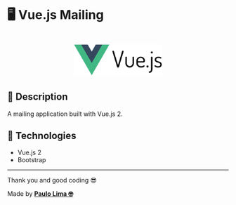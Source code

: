# 🖥️ Vue.js Mailing

<h1 align="center">
  <img src=".github/logo.png" width="200px" />
</h1>

## 🔎️ Description
A mailing application built with Vue.js 2.

## 🚀️ Technologies

- Vue.js 2
- Bootstrap

---

Thank you and good coding 😎️

Made by **<a href="https://paulophlp.github.io/portfolio/" target="__blank">Paulo Lima 🤓️</a>**
